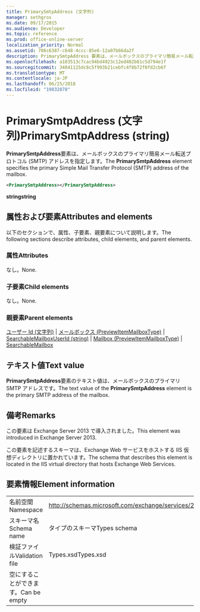 ```yaml
---
title: PrimarySmtpAddress (文字列)
manager: sethgros
ms.date: 09/17/2015
ms.audience: Developer
ms.topic: reference
ms.prod: office-online-server
localization_priority: Normal
ms.assetid: 706c6387-c648-4ccc-85e6-12a07b66da2f
description: PrimarySmtpAddress 要素は、メールボックスのプライマリ簡易メール転送プロトコル (SMTP) アドレスを指定します。
ms.openlocfilehash: a103513c7cac94bd4923c12ed402b81c5d794e1f
ms.sourcegitcommit: 34041125dc8c5f993b21cebfc4f8b72f0fd2cb6f
ms.translationtype: MT
ms.contentlocale: ja-JP
ms.lasthandoff: 06/25/2018
ms.locfileid: "19832878"
---
```

# <a name="primarysmtpaddress-string"></a><span data-ttu-id="012e0-103">PrimarySmtpAddress (文字列)</span><span class="sxs-lookup"><span data-stu-id="012e0-103">PrimarySmtpAddress (string)</span></span>

<span data-ttu-id="012e0-104">**PrimarySmtpAddress**要素は、メールボックスのプライマリ簡易メール転送プロトコル (SMTP) アドレスを指定します。</span><span class="sxs-lookup"><span data-stu-id="012e0-104">The **PrimarySmtpAddress** element specifies the primary Simple Mail Transfer Protocol (SMTP) address of the mailbox.</span></span> 
  
```XML
<PrimarySmtpAddress></PrimarySmtpAddress>
```

 <span data-ttu-id="012e0-105">**string**</span><span class="sxs-lookup"><span data-stu-id="012e0-105">**string**</span></span>
## <a name="attributes-and-elements"></a><span data-ttu-id="012e0-106">属性および要素</span><span class="sxs-lookup"><span data-stu-id="012e0-106">Attributes and elements</span></span>

<span data-ttu-id="012e0-107">以下のセクションで、属性、子要素、親要素について説明します。</span><span class="sxs-lookup"><span data-stu-id="012e0-107">The following sections describe attributes, child elements, and parent elements.</span></span>
  
### <a name="attributes"></a><span data-ttu-id="012e0-108">属性</span><span class="sxs-lookup"><span data-stu-id="012e0-108">Attributes</span></span>

<span data-ttu-id="012e0-109">なし。</span><span class="sxs-lookup"><span data-stu-id="012e0-109">None.</span></span>
  
### <a name="child-elements"></a><span data-ttu-id="012e0-110">子要素</span><span class="sxs-lookup"><span data-stu-id="012e0-110">Child elements</span></span>

<span data-ttu-id="012e0-111">なし。</span><span class="sxs-lookup"><span data-stu-id="012e0-111">None.</span></span>
  
### <a name="parent-elements"></a><span data-ttu-id="012e0-112">親要素</span><span class="sxs-lookup"><span data-stu-id="012e0-112">Parent elements</span></span>

<span data-ttu-id="012e0-113">[ユーザー Id (文字列)](userid-string.md) | [メールボックス (PreviewItemMailboxType)](mailbox-previewitemmailboxtype.md) | [SearchableMailbox](searchablemailbox.md)</span><span class="sxs-lookup"><span data-stu-id="012e0-113">[UserId (string)](userid-string.md) | [Mailbox (PreviewItemMailboxType)](mailbox-previewitemmailboxtype.md) | [SearchableMailbox](searchablemailbox.md)</span></span>
  
## <a name="text-value"></a><span data-ttu-id="012e0-114">テキスト値</span><span class="sxs-lookup"><span data-stu-id="012e0-114">Text value</span></span>

<span data-ttu-id="012e0-115">**PrimarySmtpAddress**要素のテキスト値は、メールボックスのプライマリ SMTP アドレスです。</span><span class="sxs-lookup"><span data-stu-id="012e0-115">The text value of the **PrimarySmtpAddress** element is the primary SMTP address of the mailbox.</span></span> 
  
## <a name="remarks"></a><span data-ttu-id="012e0-116">備考</span><span class="sxs-lookup"><span data-stu-id="012e0-116">Remarks</span></span>

<span data-ttu-id="012e0-117">この要素は Exchange Server 2013 で導入されました。</span><span class="sxs-lookup"><span data-stu-id="012e0-117">This element was introduced in Exchange Server 2013.</span></span>
  
<span data-ttu-id="012e0-118">この要素を記述するスキーマは、Exchange Web サービスをホストする IIS 仮想ディレクトリに置かれています。</span><span class="sxs-lookup"><span data-stu-id="012e0-118">The schema that describes this element is located in the IIS virtual directory that hosts Exchange Web Services.</span></span>
  
## <a name="element-information"></a><span data-ttu-id="012e0-119">要素情報</span><span class="sxs-lookup"><span data-stu-id="012e0-119">Element information</span></span>

|||
|:-----|:-----|
|<span data-ttu-id="012e0-120">名前空間</span><span class="sxs-lookup"><span data-stu-id="012e0-120">Namespace</span></span>  <br/> |http://schemas.microsoft.com/exchange/services/2006/types  <br/> |
|<span data-ttu-id="012e0-121">スキーマ名</span><span class="sxs-lookup"><span data-stu-id="012e0-121">Schema name</span></span>  <br/> |<span data-ttu-id="012e0-122">タイプのスキーマ</span><span class="sxs-lookup"><span data-stu-id="012e0-122">Types schema</span></span>  <br/> |
|<span data-ttu-id="012e0-123">検証ファイル</span><span class="sxs-lookup"><span data-stu-id="012e0-123">Validation file</span></span>  <br/> |<span data-ttu-id="012e0-124">Types.xsd</span><span class="sxs-lookup"><span data-stu-id="012e0-124">Types.xsd</span></span>  <br/> |
|<span data-ttu-id="012e0-125">空にすることができます。</span><span class="sxs-lookup"><span data-stu-id="012e0-125">Can be empty</span></span>  <br/> ||
   

